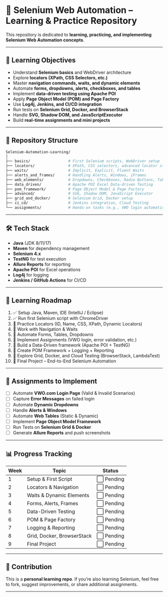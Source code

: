 


# 🚀 Selenium Web Automation – Learning & Practice Repository

This repository is dedicated to **learning, practicing, and implementing Selenium  Web Automation concepts**.

---

## 📘 Learning Objectives

* Understand **Selenium basics** and WebDriver architecture
* Explore **locators (XPath, CSS Selectors, etc.)**
* Master **navigation commands, waits, and dynamic elements**
* Automate **forms, dropdowns, alerts, checkboxes, and tables**
* Implement **data-driven testing using Apache POI**
* Apply **Page Object Model (POM) and Page Factory**
* Use **Log4j, Jenkins, and CI/CD integration**
* Run tests on **Selenium Grid, Docker, and BrowserStack**
* Handle **SVG, Shadow DOM, and JavaScriptExecutor**
* Build **real-time assignments and mini projects**

---

## 📂 Repository Structure

```bash
Selenium-Automation-Learning/
│
├── basics/                 # First Selenium scripts, WebDriver setup
├── locators/               # XPath, CSS selectors, advanced locator strategies
├── waits/                  # Implicit, Explicit, Fluent Waits
├── alerts_and_frames/      # Handling Alerts, Windows, iFrames
├── web_elements/           # Dropdowns, Checkboxes, Radio Buttons, Tables
├── data_driven/            # Apache POI Excel Data-driven Testing
├── pom_framework/          # Page Object Model & Page Factory
├── advanced/               # SVG, Shadow DOM, JavaScript Executor
├── grid_and_docker/        # Selenium Grid, Docker setup
├── ci_cd/                  # Jenkins integration, Cloud Testing
└── assignments/            # Hands-on tasks (e.g., VWO login automation)
```

---

## 🛠️ Tech Stack

* **Java** (JDK 8/11/17)
* **Maven** for dependency management
* **Selenium 4.x**
* **TestNG** for test execution
* **Allure Reports** for reporting
* **Apache POI** for Excel operations
* **Log4j** for logging
* **Jenkins / GitHub Actions** for CI/CD

---

## 📌 Learning Roadmap

1. ✅ Setup Java, Maven, IDE (IntelliJ / Eclipse)
2. ✅ Run first Selenium script with ChromeDriver
3. 📍 Practice Locators (ID, Name, CSS, XPath, Dynamic Locators)
4. 📍 Work with Navigation & Waits
5. 📍 Automate Forms, Tables, Dropdowns
6. 📍 Implement Assignments (VWO login, error validation, etc.)
7. 📍 Build a Data-Driven framework (Apache POI + TestNG)
8. 📍 Create POM Framework + Logging + Reporting
9. 📍 Explore Grid, Docker, and Cloud Testing (BrowserStack, LambdaTest)
10. 📍 Final Project – End-to-End Selenium Automation

---

## 📑 Assignments to Implement

* [ ] Automate **VWO.com Login Page** (Valid & Invalid Scenarios)
* [ ] Capture **Error Messages** on failed login
* [ ] Automate **Dynamic Dropdowns**
* [ ] Handle **Alerts & Windows**
* [ ] Automate **Web Tables** (Static & Dynamic)
* [ ] Implement **Page Object Model Framework**
* [ ] Run Tests on **Selenium Grid & Docker**
* [ ] Generate **Allure Reports** and push screenshots

---

## 📊 Progress Tracking

| Week | Topic                      | Status    |
| ---- | -------------------------- | --------- |
| 1    | Setup & First Script       | ⬜ Pending |
| 2    | Locators & Navigation      | ⬜ Pending |
| 3    | Waits & Dynamic Elements   | ⬜ Pending |
| 4    | Forms, Alerts, Frames      | ⬜ Pending |
| 5    | Data-Driven Testing        | ⬜ Pending |
| 6    | POM & Page Factory         | ⬜ Pending |
| 7    | Logging & Reporting        | ⬜ Pending |
| 8    | Grid, Docker, BrowserStack | ⬜ Pending |
| 9    | Final Project              | ⬜ Pending |

---

## 🤝 Contribution

This is a **personal learning repo**. If you’re also learning Selenium, feel free to fork, suggest improvements, or share additional assignments.

---


